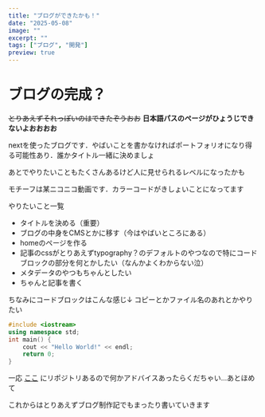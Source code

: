 ```yaml
---
title: "ブログができたかも！"
date: "2025-05-08"
image: ""
excerpt: ""
tags: ["ブログ", "開発"]
preview: true
---
```


# ブログの完成？
~~とりあえずそれっぽいのはできたぞうおお~~
**日本語パスのページがひょうじできないよおおおお**


nextを使ったブログです．やばいことを書かなければポートフォリオになり得る可能性あり．誰かタイトル一緒に決めましょ

あとでやりたいこともたくさんあるけど人に見せられるレベルになったかも

モチーフは某ニコニコ動画です．カラーコードがきしょいことになってます

やりたいこと一覧
- タイトルを決める（重要）
- ブログの中身をCMSとかに移す（今はやばいところにある）
- homeのページを作る
- 記事のcssがとりあえずtypography？のデフォルトのやつなので特にコードブロックの部分を何とかしたい（なんかよくわからない泣）
- メタデータのやつもちゃんとしたい
- ちゃんと記事を書く

ちなみにコードブロックはこんな感じ↓
コピーとかファイル名のあれとかやりたい
```c++
#include <iostream>
using namespace std;
int main() {
    cout << "Hello World!" << endl;
    return 0;
}
```

一応 [ここ](https://github.com/Yuto-yuyuyu/homepage) にリポジトリあるので何かアドバイスあったらくだちゃい...あとほめて

これからはとりあえずブログ制作記でもまったり書いていきます
